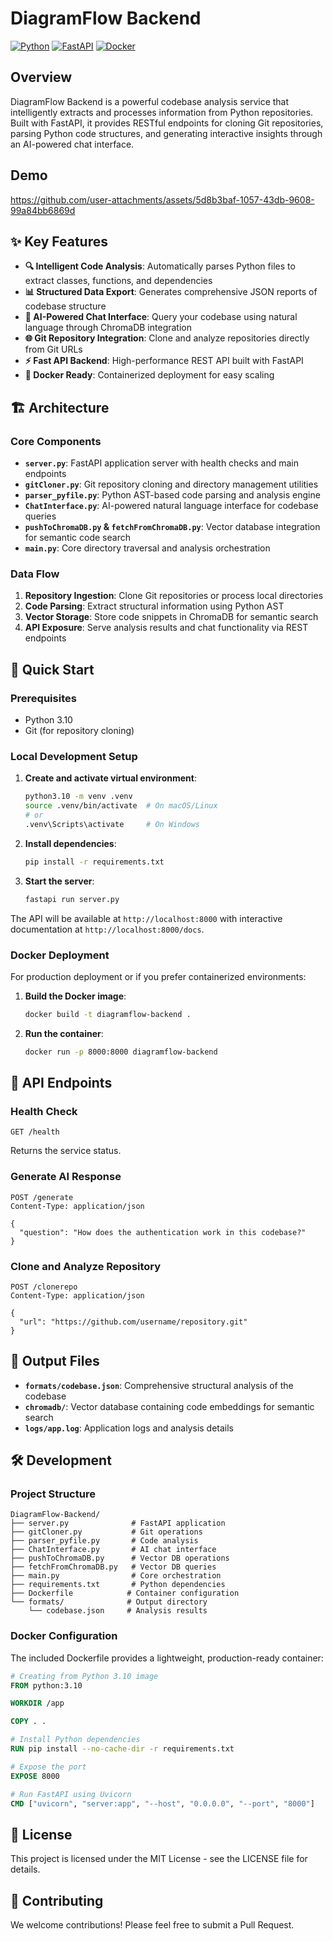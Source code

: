 # DiagramFlow Backend

[![Python](https://img.shields.io/badge/Python-3.10-blue.svg)](https://www.python.org/downloads/)
[![FastAPI](https://img.shields.io/badge/FastAPI-Latest-green.svg)](https://fastapi.tiangolo.com/)
[![Docker](https://img.shields.io/badge/Docker-Supported-blue.svg)](https://www.docker.com/)

## Overview

DiagramFlow Backend is a powerful codebase analysis service that intelligently extracts and processes information from Python repositories. Built with FastAPI, it provides RESTful endpoints for cloning Git repositories, parsing Python code structures, and generating interactive insights through an AI-powered chat interface.

## Demo

https://github.com/user-attachments/assets/5d8b3baf-1057-43db-9608-99a84bb6869d

## ✨ Key Features

- **🔍 Intelligent Code Analysis**: Automatically parses Python files to extract classes, functions, and dependencies
- **📊 Structured Data Export**: Generates comprehensive JSON reports of codebase structure
- **🤖 AI-Powered Chat Interface**: Query your codebase using natural language through ChromaDB integration
- **🌐 Git Repository Integration**: Clone and analyze repositories directly from Git URLs
- **⚡ Fast API Backend**: High-performance REST API built with FastAPI
- **🐳 Docker Ready**: Containerized deployment for easy scaling

## 🏗️ Architecture

### Core Components

- **`server.py`**: FastAPI application server with health checks and main endpoints
- **`gitCloner.py`**: Git repository cloning and directory management utilities
- **`parser_pyfile.py`**: Python AST-based code parsing and analysis engine
- **`ChatInterface.py`**: AI-powered natural language interface for codebase queries
- **`pushToChromaDB.py` & `fetchFromChromaDB.py`**: Vector database integration for semantic code search
- **`main.py`**: Core directory traversal and analysis orchestration

### Data Flow

1. **Repository Ingestion**: Clone Git repositories or process local directories
2. **Code Parsing**: Extract structural information using Python AST
3. **Vector Storage**: Store code snippets in ChromaDB for semantic search
4. **API Exposure**: Serve analysis results and chat functionality via REST endpoints

## 🚀 Quick Start

### Prerequisites

- Python 3.10
- Git (for repository cloning)

### Local Development Setup

1. **Create and activate virtual environment**:
   ```bash
   python3.10 -m venv .venv
   source .venv/bin/activate  # On macOS/Linux
   # or
   .venv\Scripts\activate     # On Windows
   ```

2. **Install dependencies**:
   ```bash
   pip install -r requirements.txt
   ```

3. **Start the server**:
   ```bash
   fastapi run server.py
   ```

The API will be available at `http://localhost:8000` with interactive documentation at `http://localhost:8000/docs`.

### Docker Deployment

For production deployment or if you prefer containerized environments:

1. **Build the Docker image**:
   ```bash
   docker build -t diagramflow-backend .
   ```

2. **Run the container**:
   ```bash
   docker run -p 8000:8000 diagramflow-backend
   ```

## 📡 API Endpoints

### Health Check
```http
GET /health
```
Returns the service status.

### Generate AI Response
```http
POST /generate
Content-Type: application/json

{
  "question": "How does the authentication work in this codebase?"
}
```

### Clone and Analyze Repository
```http
POST /clonerepo
Content-Type: application/json

{
  "url": "https://github.com/username/repository.git"
}
```

## 📁 Output Files

- **`formats/codebase.json`**: Comprehensive structural analysis of the codebase
- **`chromadb/`**: Vector database containing code embeddings for semantic search
- **`logs/app.log`**: Application logs and analysis details

## 🛠️ Development

### Project Structure
```
DiagramFlow-Backend/
├── server.py              # FastAPI application
├── gitCloner.py           # Git operations
├── parser_pyfile.py       # Code analysis
├── ChatInterface.py       # AI chat interface
├── pushToChromaDB.py      # Vector DB operations
├── fetchFromChromaDB.py   # Vector DB queries
├── main.py                # Core orchestration
├── requirements.txt       # Python dependencies
├── Dockerfile            # Container configuration
└── formats/              # Output directory
    └── codebase.json     # Analysis results
```

### Docker Configuration

The included Dockerfile provides a lightweight, production-ready container:

```dockerfile
# Creating from Python 3.10 image
FROM python:3.10

WORKDIR /app

COPY . .

# Install Python dependencies
RUN pip install --no-cache-dir -r requirements.txt

# Expose the port
EXPOSE 8000

# Run FastAPI using Uvicorn
CMD ["uvicorn", "server:app", "--host", "0.0.0.0", "--port", "8000"]
```

## 📄 License

This project is licensed under the MIT License - see the LICENSE file for details.

## 🤝 Contributing

We welcome contributions! Please feel free to submit a Pull Request.

